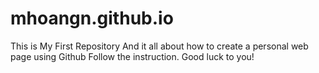 # mhoangn.github.io
This is My First Repository
And it all about how to create a personal web page using Github
Follow the instruction.
Good luck to you!
